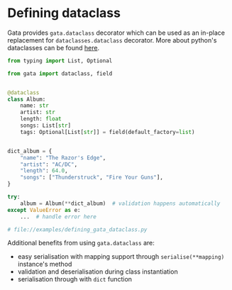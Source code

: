 # Defining dataclass

Gata provides `gata.dataclass` decorator which can be used as an in-place replacement for `dataclasses.dataclass` decorator.
More about python's dataclasses can be found [here](https://docs.python.org/3/library/dataclasses.html).

```python
from typing import List, Optional

from gata import dataclass, field


@dataclass
class Album:
    name: str
    artist: str
    length: float
    songs: List[str]
    tags: Optional[List[str]] = field(default_factory=list)


dict_album = {
    "name": "The Razor's Edge",
    "artist": "AC/DC",
    "length": 64.0,
    "songs": ["Thunderstruck", "Fire Your Guns"],
}

try:
    album = Album(**dict_album)  # validation happens automatically
except ValueError as e:
    ...  # handle error here

# file://examples/defining_gata_dataclass.py
```

Additional benefits from using `gata.dataclass` are:

 - easy serialisation with mapping support through `serialise(**mapping)` instance's method
 - validation and deserialisation during class instantiation
 - serialisation through with `dict` function

